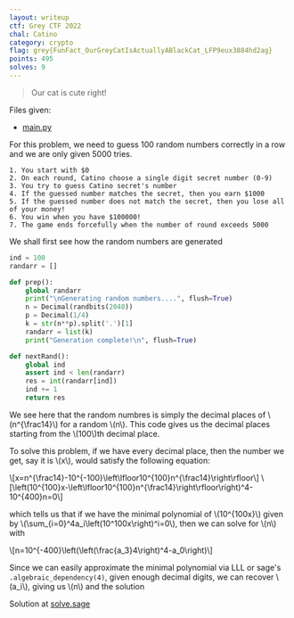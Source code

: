 ```yaml
---
layout: writeup
ctf: Grey CTF 2022
chal: Catino
category: crypto
flag: grey{FunFact_OurGreyCatIsActuallyABlackCat_LFP9eux3884hd2ag}
points: 495
solves: 9
---
```


> Our cat is cute right!

Files given:
 - [main.py](main.py)

For this problem, we need to guess 100 random numbers correctly in a row and we are only given 5000 tries.

```
1. You start with $0
2. On each round, Catino choose a single digit secret number (0-9)
3. You try to guess Catino secret's number
4. If the guessed number matches the secret, then you earn $1000
5. If the guessed number does not match the secret, then you lose all of your money!
6. You win when you have $100000!
7. The game ends forcefully when the number of round exceeds 5000
```

We shall first see how the random numbers are generated

```python
ind = 100
randarr = []

def prep():
    global randarr
    print("\nGenerating random numbers....", flush=True)
    n = Decimal(randbits(2048))
    p = Decimal(1/4)
    k = str(n**p).split('.')[1]
    randarr = list(k)
    print("Generation complete!\n", flush=True)

def nextRand():
    global ind
    assert ind < len(randarr)
    res = int(randarr[ind])
    ind += 1
    return res
```

We see here that the random numbres is simply the decimal places of \\(n^{\frac14}\\) for a random \\(n\\). This code gives us the decimal places starting from the \\(100\\)th decimal place.

To solve this problem, if we have every decimal place, then the number we get, say it is \\(x\\), would satisfy the following equation:

\\[x=n^{\frac14}-10^{-100}\left\lfloor10^{100}n^{\frac14}\right\rfloor\\]
\\[\left(10^{100}x-\left\lfloor10^{100}n^{\frac14}\right\rfloor\right)^4-10^{400}n=0\\]

which tells us that if we have the minimal polynomial of \\(10^{100x}\\) given by \\(\sum_{i=0}^4a_i\left(10^100x\right)^i=0\\), then we can solve for \\(n\\) with

\\[n=10^{-400}\left(\left(\frac{a_3}4\right)^4-a_0\right)\\]

Since we can easily approximate the minimal polynomial via LLL or sage's `.algebraic_dependency(4)`, given enough decimal digits, we can recover \\(a_i\\), giving us \\(n\\) and the solution

Solution at [solve.sage](solve.sage)
